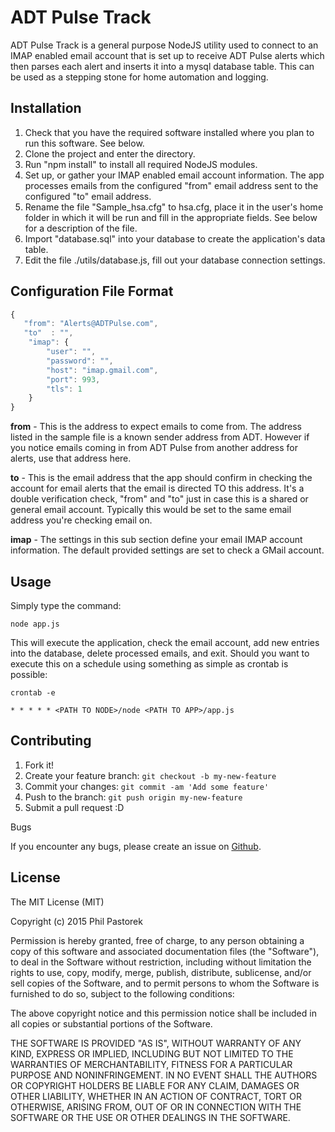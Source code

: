 # ADT Pulse Track

ADT Pulse Track is a general purpose NodeJS utility used to connect to an IMAP enabled email account that is set up to
receive ADT Pulse alerts which then parses each alert and inserts it into a mysql database table. This can be used as
a stepping stone for home automation and logging.

## Installation

1. Check that you have the required software installed where you plan to run this software. See below.
2. Clone the project and enter the directory.
3. Run "npm install" to install all required NodeJS modules.
4. Set up, or gather your IMAP enabled email account information. The app processes emails from the configured "from"
email address sent to the configured "to" email address.
5. Rename the file "Sample_hsa.cfg" to hsa.cfg, place it in the user's home folder in which it will be run and fill in
the appropriate fields. See below for a description of the file.
6. Import "database.sql" into your database to create the application's data table.
7. Edit the file ./utils/database.js, fill out your database connection settings.

## Configuration File Format

```javascript
{
   "from": "Alerts@ADTPulse.com",
   "to"  : "",
    "imap": {
        "user": "",
        "password": "",
        "host": "imap.gmail.com",
        "port": 993,
        "tls": 1
    }
}
```

**from** - This is the address to expect emails to come from. The address listed in the sample file is a known sender
address from ADT. However if you notice emails coming in from ADT Pulse from another address for alerts, use that
address here.

**to** - This is the email address that the app should confirm in checking the account for email alerts that the email is
directed TO this address. It's a double verification check, "from" and "to" just in case this is a shared or general
email account. Typically this would be set to the same email address you're checking email on.

**imap** - The settings in this sub section define your email IMAP account information. The default provided settings
are set to check a GMail account.

## Usage

Simply type the command:

```
node app.js
```

This will execute the application, check the email account, add new entries into the database, delete processed emails,
and exit. Should you want to execute this on a schedule using something as simple as crontab is possible:

```
crontab -e

* * * * * <PATH TO NODE>/node <PATH TO APP>/app.js
```

## Contributing

1. Fork it!
2. Create your feature branch: `git checkout -b my-new-feature`
3. Commit your changes: `git commit -am 'Add some feature'`
4. Push to the branch: `git push origin my-new-feature`
5. Submit a pull request :D

Bugs

If you encounter any bugs, please create an issue on [Github](https://github.com/hirethisdeveloper/ADT-Pulse-Track/issues).


## License

The MIT License (MIT)

Copyright (c) 2015 Phil Pastorek

Permission is hereby granted, free of charge, to any person obtaining a copy
of this software and associated documentation files (the "Software"), to deal
in the Software without restriction, including without limitation the rights
to use, copy, modify, merge, publish, distribute, sublicense, and/or sell
copies of the Software, and to permit persons to whom the Software is
furnished to do so, subject to the following conditions:

The above copyright notice and this permission notice shall be included in
all copies or substantial portions of the Software.

THE SOFTWARE IS PROVIDED "AS IS", WITHOUT WARRANTY OF ANY KIND, EXPRESS OR
IMPLIED, INCLUDING BUT NOT LIMITED TO THE WARRANTIES OF MERCHANTABILITY,
FITNESS FOR A PARTICULAR PURPOSE AND NONINFRINGEMENT. IN NO EVENT SHALL THE
AUTHORS OR COPYRIGHT HOLDERS BE LIABLE FOR ANY CLAIM, DAMAGES OR OTHER
LIABILITY, WHETHER IN AN ACTION OF CONTRACT, TORT OR OTHERWISE, ARISING FROM,
OUT OF OR IN CONNECTION WITH THE SOFTWARE OR THE USE OR OTHER DEALINGS IN
THE SOFTWARE.